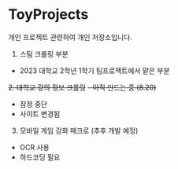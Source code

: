 # ToyProjects
개인 프로젝트 관련하여 개인 저장소입니다.

1. 스팀 크롤링 부분
- 2023 대학교 2학년 1학기 팀프로젝트에서 맡은 부분

~~2. 대학교 강의 정보 크롤링~~
~~- 아직 만드는 중 (8.20)~~
- 잠정 중단
- 사이트 변경됨

3. 모바일 게임 강화 매크로 (추후 개발 예정)
- OCR 사용
- 하드코딩 필요
